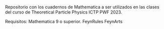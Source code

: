 Repositorio con los cuadernos de Mathematica a ser utilizados en las clases del curso de Theoretical Particle Physics ICTP PWF 2023.

Requisitos:
Mathematica 9 o superior.
FeynRules
FeynArts
